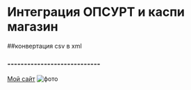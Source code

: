 # Интеграция ОПСУРТ и каспи магазин
##конвертация csv в xml
### ----------------------------


[Мой сайт](http://gredi.narod.ru)
![фото](http://gredi.narod.ru/pic/banner.gif)

